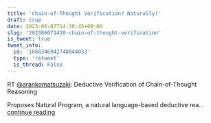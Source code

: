 ```yaml
---
title: 'Chain-of-Thought Verification? Naturally!'
draft: true
date: 2023-06-07T14:30:45+00:00
slug: '202306071430-chain-of-thought-verification'
is_tweet: true
tweet_info:
  id: '1666346942748844033'
  type: 'retweet'
  is_thread: False
---
```




RT [@arankomatsuzaki](https://x.com/arankomatsuzaki): Deductive Verification of Chain-of-Thought Reasoning

Proposes Natural Program, a natural language-based deductive rea… [continue reading](https://x.com/sytelus/status/1666346942748844033)
